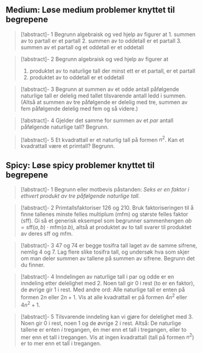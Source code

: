 ## **Medium: Løse medium problemer knyttet til begrepene**

> [!abstract]- 1
> Begrunn algebraisk og ved hjelp av figurer at
>     1. summen av to partall er et partall
>     2. summen av to oddetall er et partall
>     3. summen av et partall og et oddetall er et oddetall

> [!abstract]- 2
> Begrunn algebraisk og ved hjelp av figurer at
> 1. produktet av to naturlige tall der minst ett er et partall, er et partall
> 2. produktet av to oddetall er et oddetall


> [!abstract]- 3
> Begrunn at summen av et odde antall påfølgende naturlige tall er delelig med tallet tilsvarende antall ledd i summen. (Altså at summen av tre påfølgende er delelig med tre, summen av fem påfølgende delelig med fem og så videre.)


> [!abstract]- 4
> Gjelder det samme for summen av et *par* antall påfølgende naturlige tall? Begrunn.

> [!abstract]- 5
>  Et kvadrattall er et naturlig tall på formen $n^{2}$. Kan et kvadrattall være et primtall? Begrunn.

## **Spicy: Løse spicy problemer knyttet til begrepene**

> [!abstract]- 1
> Begrunn eller motbevis påstanden: *Seks er en faktor i ethvert produkt av tre påfølgende naturlige tall.*

> [!abstract]- 2
> Primtallsfaktoriser $126$ og $210$. Bruk faktoriseringen til å finne tallenes minste felles multiplum ($\text{mfm}$) og største felles faktor ($\text{sff}$). Gi så et generisk eksempel som begrunner sammenhengen $ab = \text{sff}(a,b) \cdot \text{mfm}(a.b)$, altså at produktet av to tall svarer til produktet av deres $\text{sff}$ og $\text{mfm}$.

> [!abstract]- 3
>  $47$ og $74$ er begge tosifra tall laget av de samme sifrene, nemlig $4$ og $7$. Lag flere slike tosifra tall, og undersøk hva som skjer om man deler summen av tallene på summen av sifrene. Begrunn det du finner.

> [!abstract]- 4
>  Inndelingen av naturlige tall i par og odde er en inndeling etter delelighet med $2$. Noen tall gir $0$ i rest (to er en faktor), de øvrige gir $1$ i rest. Med andre ord: Alle naturlige tall er enten på formen $2n$ eller $2n + 1$. 
>  Vis at alle kvadrattall er på formen $4n^2$ eller $4n^2+1$.
>  

> [!abstract]- 5
> Tilsvarende inndeling kan vi gjøre for delelighet med $3$. Noen gir $0$ i rest, noen $1$ og de øvrige $2$ i rest. Altså: De naturlige tallene er enten *i* tregangen, én mer enn et tall i tregangen, eller to mer enn et tall i tregangen. Vis at ingen kvadrattall (tall på formen $n^{2}$) er to mer enn et tall i tregangen.



